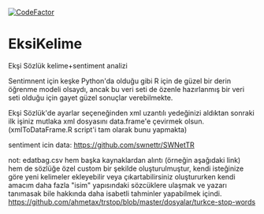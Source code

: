 [![CodeFactor](https://www.codefactor.io/repository/github/emportent/eksikelime/badge)](https://www.codefactor.io/repository/github/emportent/eksikelime)

# EksiKelime
Ekşi Sözlük kelime+sentiment analizi



Sentimnent için keşke Python'da olduğu gibi R için de güzel bir derin öğrenme modeli olsaydı, ancak bu veri seti de özenle hazırlanmış bir veri seti olduğu için gayet güzel sonuçlar verebilmekte. 

Ekşi Sözlük'de ayarlar seçeneğinden xml uzantılı yedeğinizi aldıktan sonraki ilk işiniz mutlaka xml dosyasını data.frame'e çevirmek olsun. (xmlToDataFrame.R script'i tam olarak bunu yapmakta) 


sentiment icin data: https://github.com/swnettr/SWNetTR



not: edatbag.csv hem başka kaynaklardan alıntı (örneğin aşağıdaki link) hem de sözlüğe özel custom bir şekilde oluşturulmuştur, kendi isteğinize göre yeni kelimeler ekleyebilir veya çıkartabilirsiniz oluştururken kendi amacım daha fazla "isim" yapısındaki sözcüklere ulaşmak ve yazarı tanımasak bile hakkında daha isabetli tahminler yapabilmek içindi.
https://github.com/ahmetax/trstop/blob/master/dosyalar/turkce-stop-words
